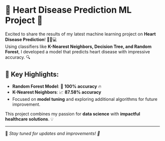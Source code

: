 # 🚀 Heart Disease Prediction ML Project 🚀

Excited to share the results of my latest machine learning project on **Heart Disease Prediction**! 🧑‍⚕️💻  
Using classifiers like **K-Nearest Neighbors, Decision Tree, and Random Forest**, I developed a model that predicts heart disease with impressive accuracy. 🔍  

## 🔑 Key Highlights:
- **Random Forest Model**: 🎯 **100% accuracy** 🔥  
- **K-Nearest Neighbors**: 📈 **87.58% accuracy**  
- Focused on **model tuning** and exploring additional algorithms for future improvement.  

This project combines my passion for **data science** with **impactful healthcare solutions**. 💡  

---
📌 *Stay tuned for updates and improvements! 🚀*
